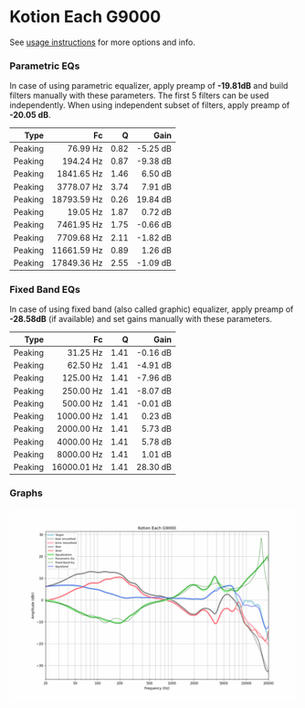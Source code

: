 # Kotion Each G9000
See [usage instructions](https://github.com/jaakkopasanen/AutoEq#usage) for more options and info.

### Parametric EQs
In case of using parametric equalizer, apply preamp of **-19.81dB** and build filters manually
with these parameters. The first 5 filters can be used independently.
When using independent subset of filters, apply preamp of **-20.05 dB**.

| Type    | Fc          |    Q | Gain     |
|--------:|------------:|-----:|---------:|
| Peaking | 76.99 Hz    | 0.82 | -5.25 dB |
| Peaking | 194.24 Hz   | 0.87 | -9.38 dB |
| Peaking | 1841.65 Hz  | 1.46 | 6.50 dB  |
| Peaking | 3778.07 Hz  | 3.74 | 7.91 dB  |
| Peaking | 18793.59 Hz | 0.26 | 19.84 dB |
| Peaking | 19.05 Hz    | 1.87 | 0.72 dB  |
| Peaking | 7461.95 Hz  | 1.75 | -0.66 dB |
| Peaking | 7709.68 Hz  | 2.11 | -1.82 dB |
| Peaking | 11661.59 Hz | 0.89 | 1.26 dB  |
| Peaking | 17849.36 Hz | 2.55 | -1.09 dB |

### Fixed Band EQs
In case of using fixed band (also called graphic) equalizer, apply preamp of **-28.58dB**
(if available) and set gains manually with these parameters.

| Type    | Fc          |    Q | Gain     |
|--------:|------------:|-----:|---------:|
| Peaking | 31.25 Hz    | 1.41 | -0.16 dB |
| Peaking | 62.50 Hz    | 1.41 | -4.91 dB |
| Peaking | 125.00 Hz   | 1.41 | -7.96 dB |
| Peaking | 250.00 Hz   | 1.41 | -8.07 dB |
| Peaking | 500.00 Hz   | 1.41 | -0.01 dB |
| Peaking | 1000.00 Hz  | 1.41 | 0.23 dB  |
| Peaking | 2000.00 Hz  | 1.41 | 5.73 dB  |
| Peaking | 4000.00 Hz  | 1.41 | 5.78 dB  |
| Peaking | 8000.00 Hz  | 1.41 | 1.01 dB  |
| Peaking | 16000.01 Hz | 1.41 | 28.30 dB |

### Graphs
![](./Kotion%20Each%20G9000.png)